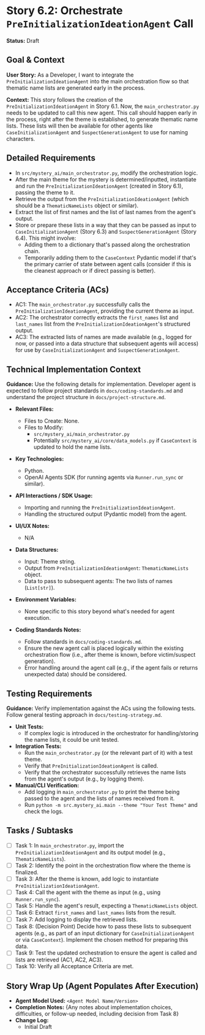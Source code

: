 # Story 6.2: Orchestrate `PreInitializationIdeationAgent` Call

**Status:** Draft

## Goal & Context

**User Story:** As a Developer, I want to integrate the `PreInitializationIdeationAgent` into the main orchestration flow so that thematic name lists are generated early in the process.

**Context:** This story follows the creation of the `PreInitializationIdeationAgent` in Story 6.1. Now, the `main_orchestrator.py` needs to be updated to call this new agent. This call should happen early in the process, right after the theme is established, to generate thematic name lists. These lists will then be available for other agents like `CaseInitializationAgent` and `SuspectGenerationAgent` to use for naming characters.

## Detailed Requirements

- In `src/mystery_ai/main_orchestrator.py`, modify the orchestration logic.
- After the main theme for the mystery is determined/inputted, instantiate and run the `PreInitializationIdeationAgent` (created in Story 6.1), passing the theme to it.
- Retrieve the output from the `PreInitializationIdeationAgent` (which should be a `ThematicNameLists` object or similar).
- Extract the list of first names and the list of last names from the agent's output.
- Store or prepare these lists in a way that they can be passed as input to `CaseInitializationAgent` (Story 6.3) and `SuspectGenerationAgent` (Story 6.4). This might involve:
    - Adding them to a dictionary that's passed along the orchestration chain.
    - Temporarily adding them to the `CaseContext` Pydantic model if that's the primary carrier of state between agent calls (consider if this is the cleanest approach or if direct passing is better).

## Acceptance Criteria (ACs)

- AC1: The `main_orchestrator.py` successfully calls the `PreInitializationIdeationAgent`, providing the current theme as input.
- AC2: The orchestrator correctly extracts the `first_names` list and `last_names` list from the `PreInitializationIdeationAgent`'s structured output.
- AC3: The extracted lists of names are made available (e.g., logged for now, or passed into a data structure that subsequent agents will access) for use by `CaseInitializationAgent` and `SuspectGenerationAgent`.

## Technical Implementation Context

**Guidance:** Use the following details for implementation. Developer agent is expected to follow project standards in `docs/coding-standards.md` and understand the project structure in `docs/project-structure.md`.

- **Relevant Files:**
  - Files to Create: None.
  - Files to Modify:
    - `src/mystery_ai/main_orchestrator.py`
    - Potentially `src/mystery_ai/core/data_models.py` if `CaseContext` is updated to hold the name lists.

- **Key Technologies:**
  - Python.
  - OpenAI Agents SDK (for running agents via `Runner.run_sync` or similar).

- **API Interactions / SDK Usage:**
  - Importing and running the `PreInitializationIdeationAgent`.
  - Handling the structured output (Pydantic model) from the agent.

- **UI/UX Notes:**
  - N/A

- **Data Structures:**
  - Input: Theme string.
  - Output from `PreInitializationIdeationAgent`: `ThematicNameLists` object.
  - Data to pass to subsequent agents: The two lists of names (`List[str]`).

- **Environment Variables:**
  - None specific to this story beyond what's needed for agent execution.

- **Coding Standards Notes:**
  - Follow standards in `docs/coding-standards.md`.
  - Ensure the new agent call is placed logically within the existing orchestration flow (i.e., after theme is known, before victim/suspect generation).
  - Error handling around the agent call (e.g., if the agent fails or returns unexpected data) should be considered.

## Testing Requirements

**Guidance:** Verify implementation against the ACs using the following tests. Follow general testing approach in `docs/testing-strategy.md`.

- **Unit Tests:**
  - If complex logic is introduced in the orchestrator for handling/storing the name lists, it could be unit tested.
- **Integration Tests:**
  - Run the `main_orchestrator.py` (or the relevant part of it) with a test theme.
  - Verify that `PreInitializationIdeationAgent` is called.
  - Verify that the orchestrator successfully retrieves the name lists from the agent's output (e.g., by logging them).
- **Manual/CLI Verification:**
  - Add logging in `main_orchestrator.py` to print the theme being passed to the agent and the lists of names received from it.
  - Run `python -m src.mystery_ai.main --theme "Your Test Theme"` and check the logs.

## Tasks / Subtasks

- [ ] Task 1: In `main_orchestrator.py`, import the `PreInitializationIdeationAgent` and its output model (e.g., `ThematicNameLists`).
- [ ] Task 2: Identify the point in the orchestration flow where the theme is finalized.
- [ ] Task 3: After the theme is known, add logic to instantiate `PreInitializationIdeationAgent`.
- [ ] Task 4: Call the agent with the theme as input (e.g., using `Runner.run_sync`).
- [ ] Task 5: Handle the agent's result, expecting a `ThematicNameLists` object.
- [ ] Task 6: Extract `first_names` and `last_names` lists from the result.
- [ ] Task 7: Add logging to display the retrieved lists.
- [ ] Task 8: (Decision Point) Decide how to pass these lists to subsequent agents (e.g., as part of an input dictionary for `CaseInitializationAgent` or via `CaseContext`). Implement the chosen method for preparing this data.
- [ ] Task 9: Test the updated orchestration to ensure the agent is called and lists are retrieved (AC1, AC2, AC3).
- [ ] Task 10: Verify all Acceptance Criteria are met.

## Story Wrap Up (Agent Populates After Execution)

- **Agent Model Used:** `<Agent Model Name/Version>`
- **Completion Notes:** {Any notes about implementation choices, difficulties, or follow-up needed, including decision from Task 8}
- **Change Log:**
  - Initial Draft 